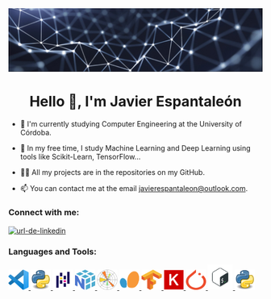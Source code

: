 <img src="icons/banner.jpg" alt="Descripción de la imagen">





<h1 align="center">Hello 👋, I'm Javier Espantaleón</h1>

- 🔭 I'm currently studying Computer Engineering at the University of Córdoba.

- 🌱 In my free time, I study Machine Learning and Deep Learning using tools like Scikit-Learn, TensorFlow...

- 👨‍💻 All my projects are in the repositories on my GitHub.

- 📫 You can contact me at the email javierespantaleon@outlook.com.
<h3 align="left">Connect with me:</h3>
<p align="left">
<a href="https://www.linkedin.com/in/franciscojavierespantale%C3%B3np%C3%A9rez/" target="blank"><img align="center" src="https://raw.githubusercontent.com/rahuldkjain/github-profile-readme-generator/master/src/images/icons/Social/linked-in-alt.svg" alt="url-de-linkedin" height="30" width="40" /></a>
</p>


<h3 align="left">Languages and Tools:</h3>


<p align="left"> <a href="https://code.visualstudio.com/" target="_blank" rel="noreferrer"> <img src="icons/Visual_studio_code.png" alt="angular" width="40" height="40"/> 
</a> <a href="https://www.python.org/" target="_blank" rel="noreferrer"> <img src="icons/Python.png" width="40" height="40"/> 
</a> <a href="https://pandas.pydata.org/"> <img src="icons/Pandas.png" alt="express" width="40" height="40"/> 
</a> <a href="https://numpy.org/"> <img src="icons/Numpy.png" alt="express" width="40" height="40"/>
</a> <a href="https://matplotlib.org/"> <img src="icons/Matplotlib.png" alt="express" width="40" height="40"/>
</a> <a href="https://scikit-learn.org/stable/"> <img src="icons/scikit.png" alt="express" width="40" height="40"/>
</a> <a href="https://www.tensorflow.org/?hl=es-419"> <img src="icons/Tensorflow.png" alt="express" width="40" height="40"/>
</a> <a href="https://keras.io/"> <img src="icons/Keras.png" alt="express" width="40" height="40"/>
</a> <a href="https://pytorch.org/"> <img src="icons/PyTorch.png" alt="express" width="40" height="40"/>
</a> <a href="https://www.gnu.org/software/bash/"> <img src="icons/bash-icon.png" alt="express" width="50" height="50"/>
</a> <a href="https://www.python.org/"> <img src="icons/Python.png" width="40" height="40"/> 
 
 

 


 
 

























<!---
javier-esp/javier-esp is a ✨ special ✨ repository because its `README.md` (this file) appears on your GitHub profile.
You can click the Preview link to take a look at your changes.
--->
